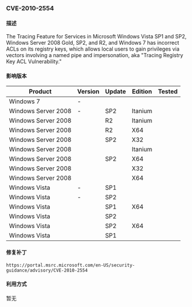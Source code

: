### CVE-2010-2554

#### 描述

The Tracing Feature for Services in Microsoft Windows Vista SP1 and SP2, Windows Server 2008 Gold, SP2, and R2, and Windows 7 has incorrect ACLs on its registry keys, which allows local users to gain privileges via vectors involving a named pipe and impersonation, aka "Tracing Registry Key ACL Vulnerability."

#### 影响版本

| Product             | Version | Update | Edition | Tested |
| ------------------- | ------- | ------ | ------- | ------ |
| Windows 7           | -       |        |         |        |
| Windows Server 2008 | -       | SP2    | Itanium |        |
| Windows Server 2008 |         | R2     | Itanium |        |
| Windows Server 2008 |         | R2     | X64     |        |
| Windows Server 2008 |         | SP2    | X32     |        |
| Windows Server 2008 |         |        | Itanium |        |
| Windows Server 2008 |         | SP2    | X64     |        |
| Windows Server 2008 |         |        | X32     |        |
| Windows Server 2008 |         |        | X64     |        |
| Windows Vista       | -       | SP1    |         |        |
| Windows Vista       | -       | SP2    |         |        |
| Windows Vista       |         | SP1    | X64     |        |
| Windows Vista       |         | SP2    |         |        |
| Windows Vista       |         | SP2    | X64     |        |
| Windows Vista       |         | SP1    |         |        |

#### 修复补丁

```
https://portal.msrc.microsoft.com/en-US/security-guidance/advisory/CVE-2010-2554
```

#### 利用方式

暂无